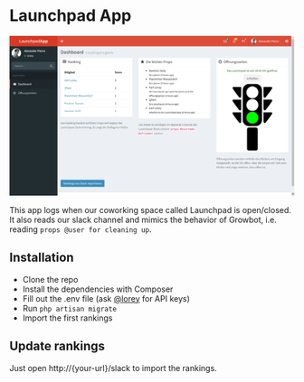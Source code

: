 # Launchpad App
![The Launchpad App in action](.github/preview.png)

This app logs when our coworking space called Launchpad is open/closed. It also reads our slack channel and mimics the behavior of Growbot, i.e. reading `props @user for cleaning up`.

## Installation

* Clone the repo
* Install the dependencies with Composer
* Fill out the .env file (ask [@lorey](https://github.com/lorey) for API keys)
* Run `php artisan migrate`
* Import the first rankings

## Update rankings

Just open http://{your-url}/slack to import the rankings.